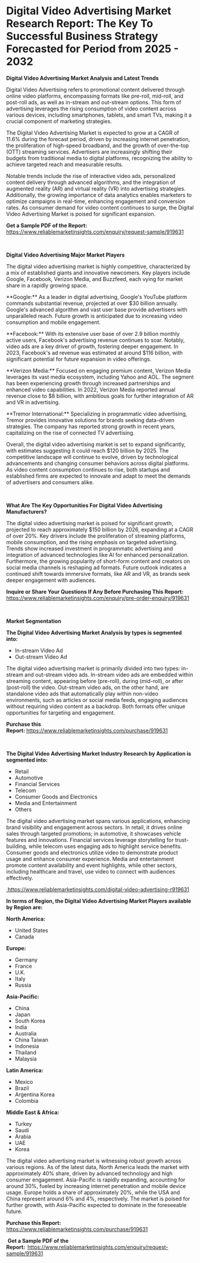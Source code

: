 <p><h1>Digital Video Advertising Market Research Report: The Key To Successful Business Strategy Forecasted for Period from 2025 - 2032</h1></p><p><strong>Digital Video Advertising Market Analysis and Latest Trends</strong></p>
<p><p>Digital Video Advertising refers to promotional content delivered through online video platforms, encompassing formats like pre-roll, mid-roll, and post-roll ads, as well as in-stream and out-stream options. This form of advertising leverages the rising consumption of video content across various devices, including smartphones, tablets, and smart TVs, making it a crucial component of marketing strategies.</p><p>The Digital Video Advertising Market is expected to grow at a CAGR of 11.6% during the forecast period, driven by increasing internet penetration, the proliferation of high-speed broadband, and the growth of over-the-top (OTT) streaming services. Advertisers are increasingly shifting their budgets from traditional media to digital platforms, recognizing the ability to achieve targeted reach and measurable results. </p><p>Notable trends include the rise of interactive video ads, personalized content delivery through advanced algorithms, and the integration of augmented reality (AR) and virtual reality (VR) into advertising strategies. Additionally, the growing importance of data analytics enables marketers to optimize campaigns in real-time, enhancing engagement and conversion rates. As consumer demand for video content continues to surge, the Digital Video Advertising Market is poised for significant expansion.</p></p>
<p><strong>Get a Sample PDF of the Report:&nbsp;</strong> <a href="https://www.reliablemarketinsights.com/enquiry/request-sample/919631?utm_campaign=3314&utm_medium=2&utm_source=Github&utm_content=ia&utm_term=18042025&utm_id=digital-video-advertising">https://www.reliablemarketinsights.com/enquiry/request-sample/919631</a></p>
<p>&nbsp;</p>
<p><strong>Digital Video Advertising Major Market Players</strong></p>
<p><p>The digital video advertising market is highly competitive, characterized by a mix of established giants and innovative newcomers. Key players include Google, Facebook, Verizon Media, and Buzzfeed, each vying for market share in a rapidly growing space.</p><p>**Google:** As a leader in digital advertising, Google's YouTube platform commands substantial revenue, projected at over $30 billion annually. Google's advanced algorithm and vast user base provide advertisers with unparalleled reach. Future growth is anticipated due to increasing video consumption and mobile engagement.</p><p>**Facebook:** With its extensive user base of over 2.9 billion monthly active users, Facebook's advertising revenue continues to soar. Notably, video ads are a key driver of growth, fostering deeper engagement. In 2023, Facebook's ad revenue was estimated at around $116 billion, with significant potential for future expansion in video offerings.</p><p>**Verizon Media:** Focused on engaging premium content, Verizon Media leverages its vast media ecosystem, including Yahoo and AOL. The segment has been experiencing growth through increased partnerships and enhanced video capabilities. In 2022, Verizon Media reported annual revenue close to $8 billion, with ambitious goals for further integration of AR and VR in advertising.</p><p>**Tremor International:** Specializing in programmatic video advertising, Tremor provides innovative solutions for brands seeking data-driven strategies. The company has reported strong growth in recent years, capitalizing on the rise of connected TV advertising.</p><p>Overall, the digital video advertising market is set to expand significantly, with estimates suggesting it could reach $120 billion by 2025. The competitive landscape will continue to evolve, driven by technological advancements and changing consumer behaviors across digital platforms. As video content consumption continues to rise, both startups and established firms are expected to innovate and adapt to meet the demands of advertisers and consumers alike.</p></p>
<p>&nbsp;</p>
<p><strong>What Are The Key Opportunities For Digital Video Advertising Manufacturers?</strong></p>
<p><p>The digital video advertising market is poised for significant growth, projected to reach approximately $150 billion by 2026, expanding at a CAGR of over 20%. Key drivers include the proliferation of streaming platforms, mobile consumption, and the rising emphasis on targeted advertising. Trends show increased investment in programmatic advertising and integration of advanced technologies like AI for enhanced personalization. Furthermore, the growing popularity of short-form content and creators on social media channels is reshaping ad formats. Future outlook indicates a continued shift towards immersive formats, like AR and VR, as brands seek deeper engagement with audiences.</p></p>
<p><strong>Inquire or Share Your Questions If Any Before Purchasing This Report:</strong> <a href="https://www.reliablemarketinsights.com/enquiry/pre-order-enquiry/919631?utm_campaign=3314&utm_medium=2&utm_source=Github&utm_content=ia&utm_term=18042025&utm_id=digital-video-advertising">https://www.reliablemarketinsights.com/enquiry/pre-order-enquiry/919631</a></p>
<p>&nbsp;</p>
<p><strong>Market Segmentation</strong></p>
<p><strong>The Digital Video Advertising Market Analysis by types is segmented into:</strong></p>
<p><ul><li>In-stream Video Ad</li><li>Out-stream Video Ad</li></ul></p>
<p><p>The digital video advertising market is primarily divided into two types: in-stream and out-stream video ads. In-stream video ads are embedded within streaming content, appearing before (pre-roll), during (mid-roll), or after (post-roll) the video. Out-stream video ads, on the other hand, are standalone video ads that automatically play within non-video environments, such as articles or social media feeds, engaging audiences without requiring video content as a backdrop. Both formats offer unique opportunities for targeting and engagement.</p></p>
<p><strong>Purchase this Report:&nbsp;</strong><a href="https://www.reliablemarketinsights.com/purchase/919631?utm_campaign=3314&utm_medium=2&utm_source=Github&utm_content=ia&utm_term=18042025&utm_id=digital-video-advertising">https://www.reliablemarketinsights.com/purchase/919631</a></p>
<p>&nbsp;</p>
<p><strong>The Digital Video Advertising Market Industry Research by Application is segmented into:</strong></p>
<p><ul><li>Retail</li><li>Automotive</li><li>Financial Services</li><li>Telecom</li><li>Consumer Goods and Electronics</li><li>Media and Entertainment</li><li>Others</li></ul></p>
<p><p>The digital video advertising market spans various applications, enhancing brand visibility and engagement across sectors. In retail, it drives online sales through targeted promotions; in automotive, it showcases vehicle features and innovations. Financial services leverage storytelling for trust-building, while telecom uses engaging ads to highlight service benefits. Consumer goods and electronics utilize video to demonstrate product usage and enhance consumer experience. Media and entertainment promote content availability and event highlights, while other sectors, including healthcare and travel, use video to connect with audiences effectively.</p></p>
<p><a href="https://www.reliablemarketinsights.com/digital-video-advertising-r919631?utm_campaign=3314&utm_medium=2&utm_source=Github&utm_content=ia&utm_term=18042025&utm_id=digital-video-advertising">&nbsp;https://www.reliablemarketinsights.com/digital-video-advertising-r919631</a></p>
<p><strong>In terms of Region, the Digital Video Advertising Market Players available by Region are:</strong></p>
<p>
    <p> <strong> North America: </strong>
        <ul>
            <li>United States</li>
            <li>Canada</li>
        </ul>
        </p> 
    <p> <strong> Europe: </strong>
        <ul>
            <li>Germany</li>
            <li>France</li>
            <li>U.K.</li>
            <li>Italy</li>
            <li>Russia</li>
        </ul>
        </p> 
    <p> <strong> Asia-Pacific: </strong>
        <ul>
            <li>China</li>
            <li>Japan</li>
            <li>South Korea</li>
            <li>India</li>
            <li>Australia</li>
            <li>China Taiwan</li>
            <li>Indonesia</li>
            <li>Thailand</li>
            <li>Malaysia</li>
        </ul>
        </p> 
    <p> <strong> Latin America: </strong>
        <ul>
            <li>Mexico</li>
            <li>Brazil</li>
            <li>Argentina Korea</li>
            <li>Colombia</li>
        </ul>
        </p> 
    <p> <strong> Middle East & Africa: </strong>
        <ul>
            <li>Turkey</li>
            <li>Saudi</li>
            <li>Arabia</li>
            <li>UAE</li>
            <li>Korea</li>
        </ul>
    </p>
    </p>
<p><p>The digital video advertising market is witnessing robust growth across various regions. As of the latest data, North America leads the market with approximately 40% share, driven by advanced technology and high consumer engagement. Asia-Pacific is rapidly expanding, accounting for around 30%, fueled by increasing internet penetration and mobile device usage. Europe holds a share of approximately 20%, while the USA and China represent around 6% and 4%, respectively. The market is poised for further growth, with Asia-Pacific expected to dominate in the foreseeable future.</p></p>
<p><strong>Purchase this Report: </strong><a href="https://www.reliablemarketinsights.com/purchase/919631?utm_campaign=3314&utm_medium=2&utm_source=Github&utm_content=ia&utm_term=18042025&utm_id=digital-video-advertising">https://www.reliablemarketinsights.com/purchase/919631</a></p>
<p>&nbsp;<strong>Get a Sample PDF of the Report:&nbsp;&nbsp;</strong><a href="https://www.reliablemarketinsights.com/enquiry/request-sample/919631?utm_campaign=3314&utm_medium=2&utm_source=Github&utm_content=ia&utm_term=18042025&utm_id=digital-video-advertising">https://www.reliablemarketinsights.com/enquiry/request-sample/919631</a></p>
<p><strong></strong></p>
<p><p></p><p></p><p></p></p>